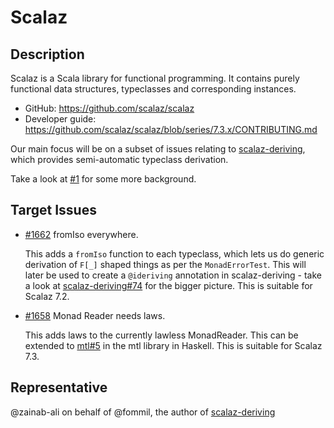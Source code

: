 # Scalaz

## Description

Scalaz is a Scala library for functional programming.  It contains purely functional data structures, typeclasses and corresponding instances.

- GitHub: https://github.com/scalaz/scalaz
- Developer guide: https://github.com/scalaz/scalaz/blob/series/7.3.x/CONTRIBUTING.md

Our main focus will be on a subset of issues relating to [scalaz-deriving](https://gitlab.com/fommil/scalaz-deriving), which provides semi-automatic typeclass derivation.

Take a look at [#1](https://github.com/syntactic-sugar-london/project-suggestions/issues/1) for some more background.


## Target Issues

- [#1662](https://github.com/scalaz/scalaz/issues/1662) fromIso everywhere.

  This adds a `fromIso` function to each typeclass, which lets us do generic derivation of `F[_]` shaped things as per the `MonadErrorTest`.
  This will later be used to create a `@ideriving` annotation in scalaz-deriving - take a look at [scalaz-deriving#74](https://gitlab.com/fommil/scalaz-deriving/issues/74) for the bigger picture.
  This is suitable for Scalaz 7.2.

 - [#1658](https://github.com/scalaz/scalaz/issues/1658) Monad Reader needs laws.

   This adds laws to the currently lawless MonadReader.  This can be extended to [mtl#5](https://github.com/haskell/mtl/issues/5) in the mtl library in Haskell.  This is suitable for Scalaz 7.3.

## Representative

@zainab-ali on behalf of @fommil, the author of [scalaz-deriving](ttps://gitlab.com/fommil/scalaz-deriving)
